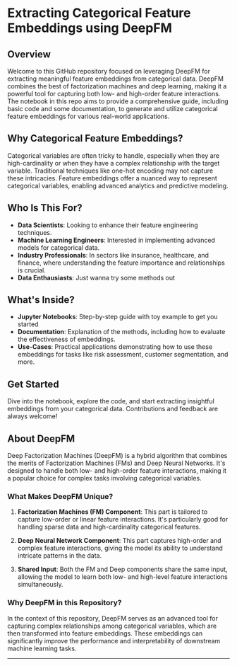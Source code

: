 # Extracting Categorical Feature Embeddings using DeepFM

## Overview

Welcome to this GitHub repository focused on leveraging DeepFM for extracting meaningful feature embeddings from categorical data. DeepFM combines the best of factorization machines and deep learning, making it a powerful tool for capturing both low- and high-order feature interactions. The notebook in this repo aims to provide a comprehensive guide, including basic code and some  documentation, to generate and utilize categorical feature embeddings for various real-world applications.

## Why Categorical Feature Embeddings?

Categorical variables are often tricky to handle, especially when they are high-cardinality or when they have a complex relationship with the target variable. Traditional techniques like one-hot encoding may not capture these intricacies. Feature embeddings offer a nuanced way to represent categorical variables, enabling advanced analytics and predictive modeling.

## Who Is This For?

- **Data Scientists**: Looking to enhance their feature engineering techniques.
- **Machine Learning Engineers**: Interested in implementing advanced models for categorical data.
- **Industry Professionals**: In sectors like insurance, healthcare, and finance, where understanding the feature importance and relationships is crucial.
- **Data Enthausiasts**: Just wanna try some methods out 

## What's Inside?

- **Jupyter Notebooks**: Step-by-step guide with toy example to get you started
- **Documentation**: Explanation of the methods, including how to evaluate the effectiveness of embeddings.
- **Use-Cases**: Practical applications demonstrating how to use these embeddings for tasks like risk assessment, customer segmentation, and more.


## Get Started

Dive into the notebook, explore the code, and start extracting insightful embeddings from your categorical data. Contributions and feedback are always welcome!




## About DeepFM

Deep Factorization Machines (DeepFM) is a hybrid algorithm that combines the merits of Factorization Machines (FMs) and Deep Neural Networks. It's designed to handle both low- and high-order feature interactions, making it a popular choice for complex tasks involving categorical variables.

### What Makes DeepFM Unique?

1. **Factorization Machines (FM) Component**: This part is tailored to capture low-order or linear feature interactions. It's particularly good for handling sparse data and high-cardinality categorical features.
  
2. **Deep Neural Network Component**: This part captures high-order and complex feature interactions, giving the model its ability to understand intricate patterns in the data.

3. **Shared Input**: Both the FM and Deep components share the same input, allowing the model to learn both low- and high-level feature interactions simultaneously.

### Why DeepFM in this Repository?

In the context of this repository, DeepFM serves as an advanced tool for capturing complex relationships among categorical variables, which are then transformed into feature embeddings. These embeddings can significantly improve the performance and interpretability of downstream machine learning tasks.

---

